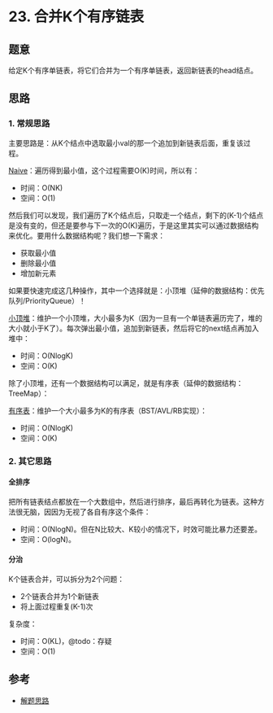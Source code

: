 # 23. 合并K个有序链表

## 题意

给定K个有序单链表，将它们合并为一个有序单链表，返回新链表的head结点。

## 思路

### 1. 常规思路

主要思路是：从K个结点中选取最小val的那一个追加到新链表后面，重复该过程。

<u>Naive</u>：遍历得到最小值，这个过程需要O(K)时间，所以有：

- 时间：O(NK)
- 空间：O(1)

然后我们可以发现，我们遍历了K个结点后，只取走一个结点，剩下的(K-1)个结点是没有变的，但还是要参与下一次的O(K)遍历，于是这里其实可以通过数据结构来优化。要用什么数据结构呢？我们想一下需求：

- 获取最小值
- 删除最小值
- 增加新元素

如果要快速完成这几种操作，其中一个选择就是：小顶堆（延伸的数据结构：优先队列/PriorityQueue）！

<u>小顶堆</u>：维护一个小顶堆，大小最多为K（因为一旦有一个单链表遍历完了，堆的大小就小于K了）。每次弹出最小值，追加到新链表，然后将它的next结点再加入堆中：

- 时间：O(NlogK)
- 空间：O(K)

除了小顶堆，还有一个数据结构可以满足，就是有序表（延伸的数据结构：TreeMap）：

<u>有序表</u>：维护一个大小最多为K的有序表（BST/AVL/RB实现）：

- 时间：O(NlogK)
- 空间：O(K)

### 2. 其它思路

#### 全排序

把所有链表结点都放在一个大数组中，然后进行排序，最后再转化为链表。这种方法很无脑，因因为无视了各自有序这个条件：

- 时间：O(NlogN)。但在N比较大、K较小的情况下，时效可能比暴力还要差。
- 空间：O(logN)。

#### 分治

K个链表合并，可以拆分为2个问题：

- 2个链表合并为1个新链表
- 将上面过程重复(K-1)次

复杂度：

- 时间：O(KL)，@todo：存疑
- 空间：O(1)

## 参考

- [解题思路](https://leetcode.com/problems/merge-k-sorted-lists/solution/)
